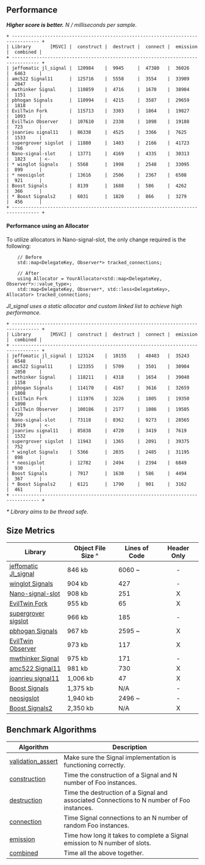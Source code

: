 Performance
-----------

**_Higher score is better._** _N / milliseconds per sample._

```
+ -------------------------------------------------------------------------------- +
| Library       [MSVC] |  construct |  destruct |  connect |  emission |  combined |
+ -------------------------------------------------------------------------------- +
| jeffomatic jl_signal |  120984    |  9945     |  47380   |  36026    |  6463     |
| amc522 Signal11      |  125716    |  5558     |  3554    |  33909    |  2047     |
| mwthinker Signal     |  110859    |  4716     |  1670    |  38904    |  1151     |
| pbhogan Signals      |  110994    |  4215     |  3587    |  29659    |  1818     |
| EvilTwin Fork        |  115713    |  3303     |  1864    |  19827    |  1093     |
| EvilTwin Observer    |  107610    |  2338     |  1098    |  19188    |  723      |
| joanrieu signal11    |  86338     |  4525     |  3366    |  7625     |  1533     |
| supergrover sigslot  |  11880     |  1403     |  2166    |  41723    |  766      |
| Nano-signal-slot     |  13771     |  4169     |  4335    |  30313    |  1823     | <-
| * winglot Signals    |  5568      |  1998     |  2548    |  33095    |  899      |
| * neosigslot         |  13616     |  2506     |  2367    |  6508     |  921      |
| Boost Signals        |  8139      |  1688     |  586     |  4262     |  366      |
| * Boost Signals2     |  6031      |  1820     |  866     |  3279     |  456      |
+ -------------------------------------------------------------------------------- +
```

#### Performance using an Allocator

To utilize allocators in Nano-signal-slot, the only change required is the following:

```
    // Before
    std::map<DelegateKey, Observer*> tracked_connections;
```
```
    // After
    using Allocator = YourAllocator<std::map<DelegateKey, Observer*>::value_type>;
    std::map<DelegateKey, Observer*, std::less<DelegateKey>, Allocator> tracked_connections;
```

_Jl_signal uses a static allocator and custom linked list to achieve high performance._

```
+ -------------------------------------------------------------------------------- +
| Library       [MSVC] |  construct |  destruct |  connect |  emission |  combined |
+ -------------------------------------------------------------------------------- +
| jeffomatic jl_signal |  123124    |  10155    |  48483   |  35243    |  6548     |
| amc522 Signal11      |  123355    |  5709     |  3501    |  30904    |  2050     |
| mwthinker Signal     |  118211    |  4318     |  1654    |  39040    |  1158     |
| pbhogan Signals      |  114170    |  4167     |  3616    |  32659    |  1808     |
| EvilTwin Fork        |  111976    |  3226     |  1805    |  19350    |  1090     |
| EvilTwin Observer    |  100186    |  2177     |  1086    |  19505    |  729      |
| Nano-signal-slot     |  73118     |  8362     |  9273    |  28565    |  3919     | <-
| joanrieu signal11    |  85838     |  4720     |  3419    |  7619     |  1532     |
| supergrover sigslot  |  11943     |  1365     |  2091    |  39375    |  752      |
| * winglot Signals    |  5366      |  2035     |  2485    |  31195    |  898      |
| * neosigslot         |  12782     |  2494     |  2394    |  6849     |  930      |
| Boost Signals        |  7917      |  1630     |  586     |  4494     |  367      |
| * Boost Signals2     |  6121      |  1790     |  901     |  3162     |  461      |
+ -------------------------------------------------------------------------------- +
```
_* Library aims to be thread safe._

Size Metrics
------------

| Library | Object File Size ^ | Lines of Code | Header Only |
| ------- | ------------------ | ------------- |:-----------:|
| [jeffomatic Jl_signal](https://github.com/jeffomatic/jl_signal) | 846 kb | 6060 ~ | - |
| [winglot Signals](https://github.com/winglot/Signals) | 904 kb | 427 | - |
| [Nano-signal-slot](https://github.com/NoAvailableAlias/nano-signal-slot) | 908 kb | 251 | X |
| [EvilTwin Fork](https://github.com/NoAvailableAlias/nano-signal-slot/blob/master/benchmark/lib/eviltwin/observer_fork.hpp) | 955 kb | 65 | X |
| [supergrover sigslot](https://github.com/supergrover/sigslot) | 966 kb | 185 | - |
| [pbhogan Signals](https://github.com/pbhogan/Signals) | 967 kb | 2595 ~ | X |
| [EvilTwin Observer](http://eviltwingames.com/blog/the-observer-pattern-revisited/) | 973 kb | 117 | X |
| [mwthinker Signal](https://github.com/mwthinker/Signal) | 975 kb | 171 | - |
| [amc522 Signal11](https://github.com/amc522/Signal11) | 981 kb | 730 | X |
| [joanrieu signal11](https://github.com/joanrieu/signal11) | 1,006 kb | 47 | X |
| [Boost Signals](http://www.boost.org/doc/libs/1_56_0/doc/html/signals.html) | 1,375 kb | N/A | - |
| [neosigslot](http://www.i42.co.uk/stuff/neosigslot.htm) | 1,940 kb | 2496 ~ | - |
| [Boost Signals2](http://www.boost.org/doc/libs/1_56_0/doc/html/signals2.html) | 2,350 kb | N/A | X |

Benchmark Algorithms
--------------------

| Algorithm | Description |
| --------- | ----------- |
| [validation_assert](https://github.com/NoAvailableAlias/nano-signal-slot/blob/master/benchmark/benchmark.hpp#L123) | Make sure the Signal implementation is functioning correctly. |
| [construction](https://github.com/NoAvailableAlias/nano-signal-slot/blob/master/benchmark/benchmark.hpp#L146) | Time the construction of a Signal and N number of Foo instances. |
| [destruction](https://github.com/NoAvailableAlias/nano-signal-slot/blob/master/benchmark/benchmark.hpp#L167) | Time the destruction of a Signal and associated Connections to N number of Foo instances. |
| [connection](https://github.com/NoAvailableAlias/nano-signal-slot/blob/master/benchmark/benchmark.hpp#L195) | Time Signal connections to an N number of random Foo instances. |
| [emission](https://github.com/NoAvailableAlias/nano-signal-slot/blob/master/benchmark/benchmark.hpp#L223) | Time how long it takes to complete a Signal emission to N number of slots. |
| [combined](https://github.com/NoAvailableAlias/nano-signal-slot/blob/master/benchmark/benchmark.hpp#L253) | Time all the above together. |
